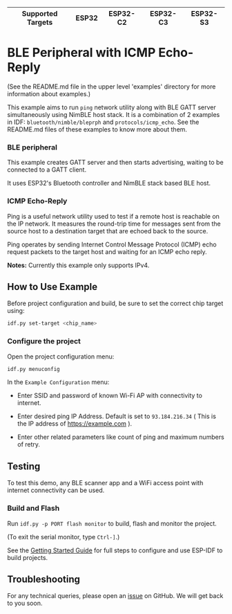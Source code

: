 | Supported Targets | ESP32 | ESP32-C2 | ESP32-C3 | ESP32-S3 |
| ----------------- | ----- | -------- | -------- | -------- |

# BLE Peripheral with ICMP Echo-Reply

(See the README.md file in the upper level 'examples' directory for more information about examples.)

This example aims to run `ping` network utility along with BLE GATT server simultaneously using NimBLE host stack. It is a combination of 2 examples in IDF: `bluetooth/nimble/bleprph` and `protocols/icmp_echo`. See the README.md files of these examples to know more about them.

### BLE peripheral

This example creates GATT server and then starts advertising, waiting to be connected to a GATT client.

It uses ESP32's Bluetooth controller and NimBLE stack based BLE host.

### ICMP Echo-Reply

Ping is a useful network utility used to test if a remote host is reachable on the IP network. It measures the round-trip time for messages sent from the source host to a destination target that are echoed back to the source.

Ping operates by sending Internet Control Message Protocol (ICMP) echo request packets to the target host and waiting for an ICMP echo reply.

**Notes:** Currently this example only supports IPv4.

## How to Use Example

Before project configuration and build, be sure to set the correct chip target using:

```bash
idf.py set-target <chip_name>
```

### Configure the project

Open the project configuration menu: 

```bash
idf.py menuconfig
```

In the `Example Configuration` menu:

* Enter SSID and password of known Wi-Fi AP with connectivity to internet.
* Enter desired ping IP Address. Default is set to `93.184.216.34` ( This is the IP address of https://example.com ).

* Enter other related parameters like count of ping and maximum numbers of retry.

## Testing

To test this demo, any BLE scanner app and a WiFi access point with internet connectivity can be used.

### Build and Flash

Run `idf.py -p PORT flash monitor` to build, flash and monitor the project.

(To exit the serial monitor, type ``Ctrl-]``.)

See the [Getting Started Guide](https://idf.espressif.com/) for full steps to configure and use ESP-IDF to build projects.

## Troubleshooting

For any technical queries, please open an [issue](https://github.com/espressif/esp-idf/issues) on GitHub. We will get back to you soon.

